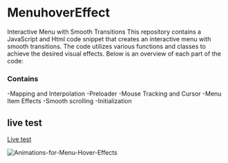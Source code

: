 # MenuhoverEffect

Interactive Menu with Smooth Transitions
This repository contains a JavaScript and Html code snippet that creates an interactive menu with smooth transitions. The code utilizes various functions and classes to achieve the desired visual effects. Below is an overview of each part of the code:

### Contains
-Mapping and Interpolation
-Preloader
-Mouse Tracking and Cursor
-Menu Item Effects
-Smooth scrolling
-Initialization

## live test
[Live test](https://vickkie.github.io/MenuhoverEffect/)





![Animations-for-Menu-Hover-Effects](https://github.com/vickkie/MenuhoverEffect/assets/43224578/8f0db1da-49d9-4d47-a14f-7ee82a5a8637)
